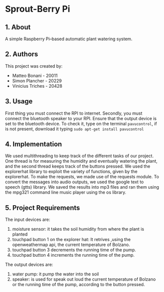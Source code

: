 # Sprout-Berry Pi

## 1. About

A simple Raspberry Pi–based automatic plant watering system.



## 2. Authors

This project was created by:

* Matteo Bonani - 20011  
* Simon Plancher - 20229
* Vinicius Triches - 20428

## 3. Usage

First thing you must connect the RPI to internet.
Secondly, you must connect the bluetooth speaker to your RPI.
Ensure that the output device is set to the bluetooth device.
To check it, type on the terminal ```pavucontrol```, if is not present, download it typing ```sudo apt-get install pavucontrol```

## 4. Implementation

We used multithreading to keep track of the different tasks of our project. One thread is for measuring the humidity and eventually watering the plant, and the second thread keeps track of the buttons pressed.
We used the explorerhat library to exploit the variety of functions, given by the explorerhat. To make the requests, we made use of the requests module. To convert the messages into audio outputs, we used the google text to speech (gtts) library. We saved the results into mp3 files and ran them using the mpg321 command line music player using the os library. 

## 5. Project Requirements

The input devices are:
1.  moisture sensor: it takes the soil humidity from where the plant is planted
2.  touchpad button 1 on the explorer hat: It retrives ,using the openweathermap api, the current temperature of Bolzano.
3.  touchpad button 3 decrements the running time of the pump.
4.  touchpad button 4 increments the running time of the pump.

The output devices are:
1.  water pump: it pump the water into the soil 
2.  speaker: is used for speak out loud the current temperature of Bolzano or the running time of the pump, according to the button pressed.





